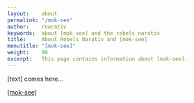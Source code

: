 ```yaml
---
layout:    about
permalink: "/mok-see"
author:    rnarativ
keywords:  about [mok-see] and the rebels narativ
title:     About Rebels Narativ and [mok-see]
menutitle: "[mok-see]"
weight:    90
excerpt:   This page contains information about [mok-see].
---
```

<script async defer src="https://buttons.github.io/buttons.js"></script>

[text] comes here...

<p class="github-button-container">
<a class="github-button" href="https://github.com/mok-see" data-size="large" data-show-count="true" aria-label="Star [mok-see] on GitHub">[mok-see]</a>
</p>
